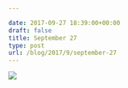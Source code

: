 ```yaml
---

date: 2017-09-27 18:39:00+00:00
draft: false
title: September 27
type: post
url: /blog/2017/9/september-27
---
```




  
![](/images/2017-09-27-20179september-27/IMG_2337.jpg)

  


